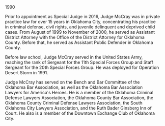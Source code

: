 ﻿---
fname: 'Kevin'
lname: 'McCray'
id: 1145
published: false
layout: judge-bio
---
1990</p>
<p>Prior to appointment as Special Judge in 2016, Judge McCray was in private practice law for over 15 years in Oklahoma City, concentrating his practice in criminal defense, civil rights, and juvenile delinquent and deprived child cases. From August of 1999 to November of 2000, he served as Assistant District Attorney with the Office of the District Attorney for Oklahoma County. Before that, he served as Assistant Public Defender in Oklahoma County.</p>
<p>Before law school, Judge McCray served in the United States Army, reaching the rank of Sergeant for the 11th Special Forces Group and Staff Sergeant for the 20th Special Forces Group. He was deployed for Operation Desert Storm in 1991.</p>
<p>Judge McCray has served on the Bench and Bar Committee of the Oklahoma Bar Association, as well as the Oklahoma Bar Association Lawyers for America's Heroes. He is a member of the Oklahoma Criminal Defense Lawyers Association, the Oklahoma County Bar Association, the Oklahoma County Criminal Defense Lawyers Association, the South Oklahoma City Lawyers Association, and the Ruth Bader Ginsberg Inn of Court. He also is a member of the Downtown Exchange Club of Oklahoma City.</p>
